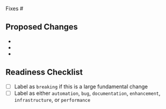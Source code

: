 <!-- Please ensure your PR title is brief and descriptive for a good changelog entry -->
<!-- Link to issue if there is one -->
<!-- markdownlint-disable -->
Fixes #
<!-- markdownlint-restore -->

<!-- Describe what the changes are -->
## Proposed Changes

-
-
-

## Readiness Checklist
- [ ] Label as `breaking` if this is a large fundamental change
- [ ] Label as either `automation`, `bug`, `documentation`, `enhancement`, `infrastructure`, or `performance`
